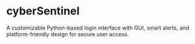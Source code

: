 # cyberSentinel
A customizable Python-based login interface with GUI, smart alerts, and platform-friendly design for secure user access.
